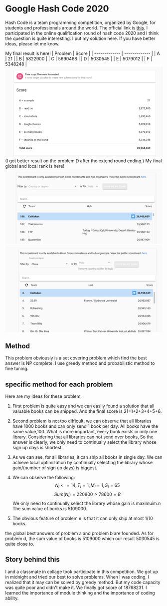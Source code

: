 # Google Hash Code 2020
Hash Code is a team programming competition, organized by Google, for students and professionals around the world. The official link is [this](https://codingcompetitions.withgoogle.com/hashcode). I participated in the online qualification round of hash code 2020 and I think the question is quite interesting. I put my solution here. If you have better ideas, please let me know. 

My final result is here!
| Problem  | Score |
| ------------- | ------------- |
| A  | 21       |
| B  | 5822900  |
| C  | 5690468  |
| D  | 5030545  |
| E  | 5079012  |
| F  | 5348248  |
![result](result.png)(I got better result on the problem D after the extend round ending.)
My final global and local rank is here!
![gloabl rank](rank_global.png)
![rand_local](rank_local.png)

## Method
This problem obviously is a set covering problem which find the best answer is NP complete.
I use greedy method and probabilistic method to fine tuning. 

## specific method for each problem

Here are my ideas for these problem.
1.  First problem is quite easy and we can easily found a solution that all valuable books can be shipped. And the final score is 21=1+2+3+4+5+6.
2.  Second problem is not too difficult, we can observe that all libraries have 1000 books and can only send 1 book per day. All books have the same value,100. What is more important, every book exists in only one library. Considering that all libraries can not send over books, So the answer is clearly, we only need to continually select the library whose sign up days is shortest.
3.  As we can see, for all libraries, it can ship all books in single day. We can achieve local optimization by continually selecting the library whose gain/(number of sign up days) is biggest.
4.  We can observe the following:
    $$ 
    N_i<=14, T_i=1, M_i=1,S_i=65
    $$
    $$
    Sum(N_i)=220800>78600=B
    $$
    We only need to continually select the library whose gain is maximuim.n The sum value of books is 5109000.

5. The obvious feature of problem e is that it can only ship at most 1/10 books.


the global best answers of problem a and problem b are founded. As for problem d, the sum value of books is 5109000 which our result 5030545 is quite close to.


## Story behind this
I and a classmate in collage took participate in this competition. We got up in midnight and tried our best to solve problems. When I was coding, I realized that it may can be solved by greedy method. But my code capacity was quite poor and didn't make it. We finally got score of 18768231. I learned the importance of module thinking and the importance of coding ability. 
